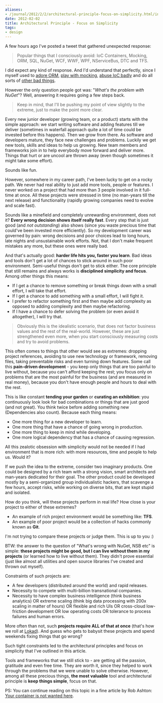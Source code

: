```yaml
---
aliases:
- /journal/2012/2/2/architectural-principle-focus-on-simplicity.html/index.html
date: 2012-02-02
title: Architectural Principle - Focus on Simplicity
tags:
- design
---
```

<p>A few hours ago I've posted a tweet that gathered unexpected response:</p>

<blockquote>
  <p>Popular things that I consciously avoid: IoC Containers, Mocking, ORM, SQL, NuGet, WCF, WWF, WPF, NServiceBus, DTC and TFS.</p>
</blockquote>

<p>I did expect any kind of response. And I'd understand that perfectly, since I myself used to <a href="http://abdullin.com/journal/2008/7/6/implementing-orm-independent-linq-queries.html">adore ORM</a>, <a href="http://abdullin.com/journal/2009/6/25/testing-mvc-elements-and-interactions-with-mock-container.html">play with mocking</a>, <a href="http://abdullin.com/journal/2010/4/24/visualize-ioc-container-and-domain-dependencies-part-2.html">abuse IoC badly</a> and do all sorts of <a href="http://abdullin.com/xlim/">other bad things</a>.</p>

<p>However the only question people got was: "<em>What's the problem with NuGet</em>"? Well, answering it requires going a few steps back. </p>

<blockquote>
  <p>Keep in mind, that I'll be pushing my point of view slightly to the extreme, just to make the point more clear.</p>
</blockquote>

<p>Every new junior developer (growing team, or a product) starts with the simple approach: we start writing software and adding features till we deliver (sometimes in waterfall approach quite a lot of time could be invested before this happens). Then we grow from there. As software and developers mature, they face new challenges and problems. Luckily we get new tools, skills and ideas to help us growing. New team members and frameworks join in to help everybody move forward and deliver more. Things that hurt or are uncool are thrown away (even though sometimes it might take some effort). </p>

<p>Sounds like fun.</p>

<p>However, somewhere in my career path, I've been lucky to get on a rocky path. We never had real ability to just add more tools, people or features. I never worked on a project that had more than 3 people involved in it full-time at once. All these projects were stressed in time (no man-years till the next release) and functionality (rapidly growing companies need to evolve and scale fast).</p>

<p>Sounds like a minefield and completely unrewarding environment, does not it? <strong>Every wrong decision shows itself really fast</strong>. Every step that is just good (and <em>not outstanding</em>) also shows (since you waste precious time that could've been invested more efficiently). So my development career was governed by pain: wrong decisions and poor choices lead to long hours, late nights and unsustainable work efforts. Not, that I don't make frequent mistakes any more, but these ones were really bad. </p>

<p>And that's actually good: <strong>harder life hits you, faster you learn</strong>. Bad ideas and tools don't get a lot of chances to stick around in such poor environment. Semi-useful things don't get to stick either. The core principle that still remains and always works is <strong>disciplined simplicity and focus</strong>. Among other things this means:</p>

<ul>
<li>If I get a chance to remove something or break things down with a small effort, I will take that effort. </li>
<li>If I get a chance to add something with a small effort, I will fight it. </li>
<li>I prefer to refactor something first and then maybe add complexity as opposed to adding complexity and then maybe refactoring.</li>
<li>If I have a chance to defer solving the problem (or even avoid it altogether), I will try that.</li>
</ul>

<blockquote>
  <p>Obviously this is the idealistic scenario, that does not factor business values and the rest of the real-world. However, these are just strengthened even more, when you start consciously measuring costs and try to avoid problems.</p>
</blockquote>

<p>This often comes to things that other would see as extremes: dropping project references, avoiding to use new technology or framework, removing files, taking preventable risks and even turning down features. Some call this <strong>pain-driven development</strong> - you keep only things that are too painful to live without, because you can't afford keeping the rest; you focus only on problems that are the most painful for the business (and are measured in real money), because you don't have enough people and hours to deal with the rest.</p>

<p>This is like constant <strong>tending your garden</strong> or <strong>curating an exhibition</strong>: you continuously look look for bad combinations or things that are just good (and not great). You think twice before adding something new (Dependencies also count). Because each thing means:</p>

<ul>
<li>One more thing for a new developer to learn.</li>
<li>One more thing that have a chance of going wrong in production.</li>
<li>One more thing to keep in mind while developing.</li>
<li>One more logical dependency that has a chance of causing regression.</li>
</ul>

<p>All this zealotic obsession with simplicity would not be needed if I had environment that is more rich: with more resources, time and people to help us. Would it?</p>

<p>If we push the idea to the extreme, consider two imaginary products. One could be designed by a rich team with a strong vision, smart architects and man-years dedicated for their goal. The other product could be developed mostly by a semi-organized group individualistic hackers, that scavenge a few hours, accept risks, while working on diverse bits, that are kept stupid and isolated.</p>

<p>How do you think, will these projects perform in real life? How close is your project to either of these extremes?</p>

<ul>
<li>An example of rich project environment would be something like: <strong>TFS</strong>.</li>
<li>An example of poor project would be a collection of hacks commonly known as <strong>Git</strong>.</li>
</ul>

<p>I'm not trying to compare these projects or judge them. This is up to you :)</p>

<p>BTW: the answer to the question of "What's wrong with NuGet, NSB etc" is simple: <strong>these projects might be good, but I can live without them in my projects</strong> (or learned how to live without them). They didn't prove essential (just like almost all utilities and open source libraries I've created and thrown out myself). </p>

<p>Constraints of such projects are:</p>

<ul>
<li>A few developers (distributed around the world) and rapid releases.</li>
<li>Necessity to compete with multi-billion transnational companies. </li>
<li>Necessity to have complex business intelligence (think business analytics) OR extreme scaling (think big data processing with 200x scaling in matter of hours) OR flexible and rich UIs OR cross-cloud low-friction development OR low operating costs OR tolerance to process failures and human errors.</li>
</ul>

<p>More often than not, such <strong>projects require ALL of that at once</strong> (that's how we roll at <a href="http://www.lokad.com/aboutus.ashx">Lokad</a>). And guess who gets to babysit these projects and spend weekends fixing things that go wrong?</p>

<p>Such tight constraints led to the architectural principles and focus on simplicity that I've outlined in this article. </p>

<p>Tools and frameworks that we still stick to - are getting all the passion, gratitude and even free time. They are worth it, since they helped to work through the problems that we were unable to solve otherwise. However, among all these precious things, <strong>the most valuable</strong> tool and architectural principle is <strong>keep things simple</strong>, focus on that.</p>

<p>PS: You can continue reading on this topic in a fine article by Rob Ashton: <a href="http://codeofrob.com/entries/your-container-is-not-wanted-here.html">Your container is not wanted here</a>.</p>
